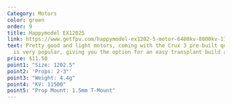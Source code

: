 ```yaml
---
Category: Motors
color: green
order: 9
title: Happymodel EX12025
link: https://www.getfpv.com/happymodel-ex1202-5-motor-6400kv-8000kv-11500kv.html
text: Pretty good and light motors, coming with the Crux 3 pre-built quad, which
  is very popular, giving you the option for an easy transplant build as well
price: $11.50
point1: "Size: 1202.5"
point2: 'Props: 2-3"'
point3: "Weight: 4.4g"
point4: "KV: 11500"
point5: "Prop Mount: 1.5mm T-Mount"
---
```

